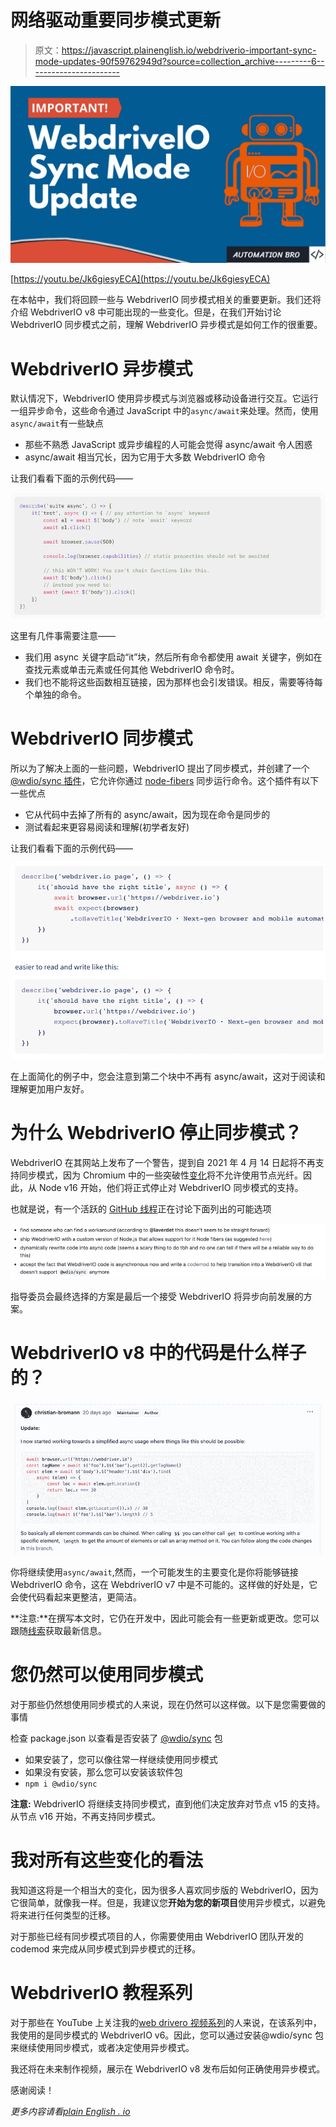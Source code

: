 # 网络驱动重要同步模式更新

> 原文：<https://javascript.plainenglish.io/webdriverio-important-sync-mode-updates-90f59762949d?source=collection_archive---------6----------------------->

![](img/1daebf03c5cf4c196f3e3a74b2647b59.png)

[https://youtu.be/Jk6giesyECA](https://youtu.be/Jk6giesyECA)

在本帖中，我们将回顾一些与 WebdriverIO 同步模式相关的重要更新。我们还将介绍 WebdriverIO v8 中可能出现的一些变化。但是，在我们开始讨论 WebdriverIO 同步模式之前，理解 WebdriverIO 异步模式是如何工作的很重要。

# WebdriverIO 异步模式

默认情况下，WebdriverIO 使用异步模式与浏览器或移动设备进行交互。它运行一组异步命令，这些命令通过 JavaScript 中的`async/await`来处理。然而，使用`async/await`有一些缺点

*   那些不熟悉 JavaScript 或异步编程的人可能会觉得 async/await 令人困惑
*   async/await 相当冗长，因为它用于大多数 WebdriverIO 命令

让我们看看下面的示例代码——

![](img/2439149674d932d921c1fdaf1413d845.png)

这里有几件事需要注意——

*   我们用 async 关键字启动“it”块，然后所有命令都使用 await 关键字，例如在查找元素或单击元素或任何其他 WebdriverIO 命令时。
*   我们也不能将这些函数相互链接，因为那样也会引发错误。相反，需要等待每个单独的命令。

# WebdriverIO 同步模式

所以为了解决上面的一些问题，WebdriverIO 提出了同步模式，并创建了一个 [@wdio/sync 插件](https://www.npmjs.com/package/@wdio/sync)，它允许你通过 [node-fibers](https://www.npmjs.com/package/fibers) 同步运行命令。这个插件有以下一些优点

*   它从代码中去掉了所有的 async/await，因为现在命令是同步的
*   测试看起来更容易阅读和理解(初学者友好)

让我们看看下面的示例代码——

![](img/e1fcb1966bbe51422f3bc17813f3bbcc.png)

在上面简化的例子中，您会注意到第二个块中不再有 async/await，这对于阅读和理解更加用户友好。

# 为什么 WebdriverIO 停止同步模式？

WebdriverIO 在其网站上发布了一个警告，提到自 2021 年 4 月 14 日起将不再支持同步模式，因为 Chromium 中的一些突破性[变化](https://chromium-review.googlesource.com/c/v8/v8/+/2537690)将不允许使用节点光纤。因此，从 Node v16 开始，他们将正式停止对 WebdriverIO 同步模式的支持。

也就是说，有一个活跃的 [GitHub 线程](https://github.com/webdriverio/webdriverio/discussions/6702)正在讨论下面列出的可能选项

![](img/e560611bbce4186abbc7f9e14963482e.png)

指导委员会最终选择的方案是最后一个接受 WebdriverIO 将异步向前发展的方案。

# WebdriverIO v8 中的代码是什么样子的？

![](img/7d1cffa6fd46310ad516b724e0816f91.png)

你将继续使用`async/await`,然而，一个可能发生的主要变化是你将能够链接 WebdriverIO 命令，这在 WebdriverIO v7 中是不可能的。这样做的好处是，它会使代码看起来更整洁，更简洁。

**注意:**在撰写本文时，它仍在开发中，因此可能会有一些更新或更改。您可以跟随[线索](https://github.com/webdriverio/webdriverio/discussions/6702)获取最新信息。

# 您仍然可以使用同步模式

对于那些仍然想使用同步模式的人来说，现在仍然可以这样做。以下是您需要做的事情

检查 package.json 以查看是否安装了 [@wdio/sync](https://www.npmjs.com/package/@wdio/sync) 包

*   如果安装了，您可以像往常一样继续使用同步模式
*   如果没有安装，那么您可以安装该软件包
*   `npm i @wdio/sync`

**注意:** WebdriverIO 将继续支持同步模式，直到他们决定放弃对节点 v15 的支持。从节点 v16 开始，不再支持同步模式。

# 我对所有这些变化的看法

我知道这将是一个相当大的变化，因为很多人喜欢同步版的 WebdriverIO，因为它很简单，就像我一样。但是，我建议您**开始为您的新项目**使用异步模式，以避免将来进行任何类型的迁移。

对于那些已经有同步模式项目的人，你需要使用由 WebdriverIO 团队开发的 codemod 来完成从同步模式到异步模式的迁移。

# WebdriverIO 教程系列

对于那些在 YouTube 上关注我的[web drivero 视频系列](https://www.youtube.com/watch?v=e8goAKb6CC0&list=PL6AdzyjjD5HBbt9amjf3wIVMaobb28ZYN)的人来说，在该系列中，我使用的是同步模式的 WebdriverIO v6。因此，您可以通过安装@wdio/sync 包来继续使用同步模式，或者决定使用异步模式。

我还将在未来制作视频，展示在 WebdriverIO v8 发布后如何正确使用异步模式。

感谢阅读！

*更多内容请看*[*plain English . io*](http://plainenglish.io/)